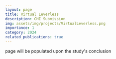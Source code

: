 ```yaml
---
layout: page
title: Virtual Leverless
description: CHI Submission
img: assets/img/projects/VirtualLeverless.png
importance: 1
category: 2024
related_publications: true
---
```


page will be populated upon the study's conclusion
